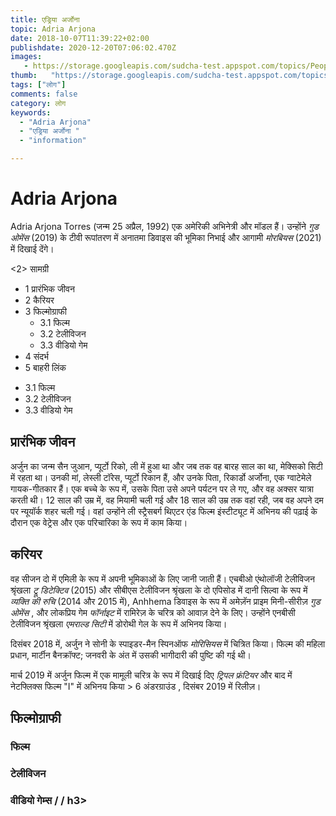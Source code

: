 ```yaml
---
title: एड्रिया अर्जोना 
topic: Adria Arjona
date: 2018-10-07T11:39:22+02:00
publishdate: 2020-12-20T07:06:02.470Z
images: 
   - https://storage.googleapis.com/sudcha-test.appspot.com/topics/People/adria_arjona/1.jpeg
thumb:   "https://storage.googleapis.com/sudcha-test.appspot.com/topics/People/adria_arjona/thumb.jpeg"
tags: ["लोग"]
comments: false
category: लोग
keywords: 
  - "Adria Arjona"
  - "एड्रिया अर्जोना "
  - "information"

---
```

<h1> Adria Arjona </h1> <p> </p> <p> Adria Arjona Torres (जन्म 25 अप्रैल, 1992) एक अमेरिकी अभिनेत्री और मॉडल हैं। उन्होंने <i> गुड ओमेंस </i> (2019) के टीवी रूपांतरण में अनातमा डिवाइस की भूमिका निभाई और आगामी <i> मोरबियस </i> (2021) में दिखाई देंगे। </p> <2> सामग्री </h2> <ul> <li> 1 प्रारंभिक जीवन </li> <li> 2 कैरियर </li> <li> 3 फिल्मोग्राफी <ul> <li> 3.1 फिल्म </li> <li> 3.2 टेलीविजन </li> <li> 3.3 वीडियो गेम </li> </ul> </li> <li> 4 संदर्भ </li> <li> 5 बाहरी लिंक </li> </ul> <ul> <li> 3.1 फिल्म </li> <li> 3.2 टेलीविजन </li> <li> 3.3 वीडियो गेम </li> </ul> <h2> प्रारंभिक जीवन </h2> <p> अर्जुन का जन्म सैन जुआन, प्यूर्टो रिको, ली में हुआ था और जब तक वह बारह साल का था, मेक्सिको सिटी में रहता था। उनकी मां, लेस्ली टॉरेस, प्यूर्टो रिकान हैं, और उनके पिता, रिकार्डो अर्जोना, एक ग्वाटेमेले गायक-गीतकार हैं। एक बच्चे के रूप में, उसके पिता उसे अपने पर्यटन पर ले गए, और वह अक्सर यात्रा करती थी। 12 साल की उम्र में, वह मियामी चली गई और 18 साल की उम्र तक वहां रही, जब वह अपने दम पर न्यूयॉर्क शहर चली गई। वहां उन्होंने ली स्ट्रैसबर्ग थिएटर एंड फिल्म इंस्टीट्यूट में अभिनय की पढ़ाई के दौरान एक वेट्रेस और एक परिचारिका के रूप में काम किया। </p> <h2> करियर </h2> <p> वह सीजन दो में एमिली के रूप में अपनी भूमिकाओं के लिए जानी जाती हैं। एचबीओ एंथोलॉजी टेलीविजन श्रृंखला <i> ट्रू डिटेक्टिव </i> (2015) और सीबीएस टेलीविजन श्रृंखला के दो एपिसोड में दानी सिल्वा के रूप में <i> व्यक्ति की रुचि </i> (2014 और 2015 में), Anhhema डिवाइस के रूप में अमेज़ॅन प्राइम मिनी-सीरीज़ <i> गुड ओमेंस </i>, और लोकप्रिय गेम <i> फॉर्नाइट </i> में रामिरेज़ के चरित्र को आवाज़ देने के लिए। उन्होंने एनबीसी टेलीविजन श्रृंखला <i> एमराल्ड सिटी </i> में डोरोथी गेल के रूप में अभिनय किया। </p> <p> दिसंबर 2018 में, अर्जुन ने सोनी के स्पाइडर-मैन स्पिनऑफ <i> मोरिसियस </i> में चित्रित किया। फिल्म की महिला प्रधान, मार्टीन बैनक्रॉफ्ट; जनवरी के अंत में उसकी भागीदारी की पुष्टि की गई थी। </p> <p> मार्च 2019 में अर्जुन फिल्म में एक मामूली चरित्र के रूप में दिखाई दिए <i> ट्रिपल फ्रंटियर </i> और बाद में नेटफ्लिक्स फिल्म "I" में अभिनय किया > 6 अंडरग्राउंड </i>, दिसंबर 2019 में रिलीज़। </p> <h2> फिल्मोग्राफी </h2> <h3> फिल्म </h3> <h3> टेलीविजन </h3> <h3> वीडियो गेम्स / / h3> 